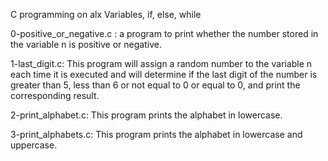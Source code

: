 C programming on alx Variables, if, else, while

0-positive_or_negative.c : a program to print whether the number stored in the variable n is positive or negative.

1-last_digit.c: This program will assign a random number to the variable n each time it is executed and will determine if the last digit of the number is greater than 5, less than 6 or not equal to 0 or equal to 0, and print the corresponding result.

2-print_alphabet.c: This program prints the alphabet in lowercase.

3-print_alphabets.c: This program prints the alphabet in lowercase and uppercase.

